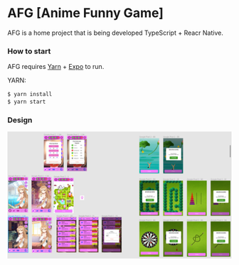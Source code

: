 # AFG [Anime Funny Game]

AFG is a home project that is being developed TypeScript + Reacr Native.

### How to start

AFG requires [Yarn](https://yarnpkg.com/) + [Expo](https://expo.io) to run.

YARN:
```sh
$ yarn install
$ yarn start
```

### Design
![alt text](https://github.com/andrwnv/AFG/blob/develop/image.png?raw=true)
